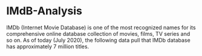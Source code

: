# IMdB-Analysis
IMDb (Internet Movie Database) is one of the most recognized names for its comprehensive online database collection of movies, films, TV series and so on. As of today (July 2020), the following data pull that IMDb database has approximately 7 million titles.
